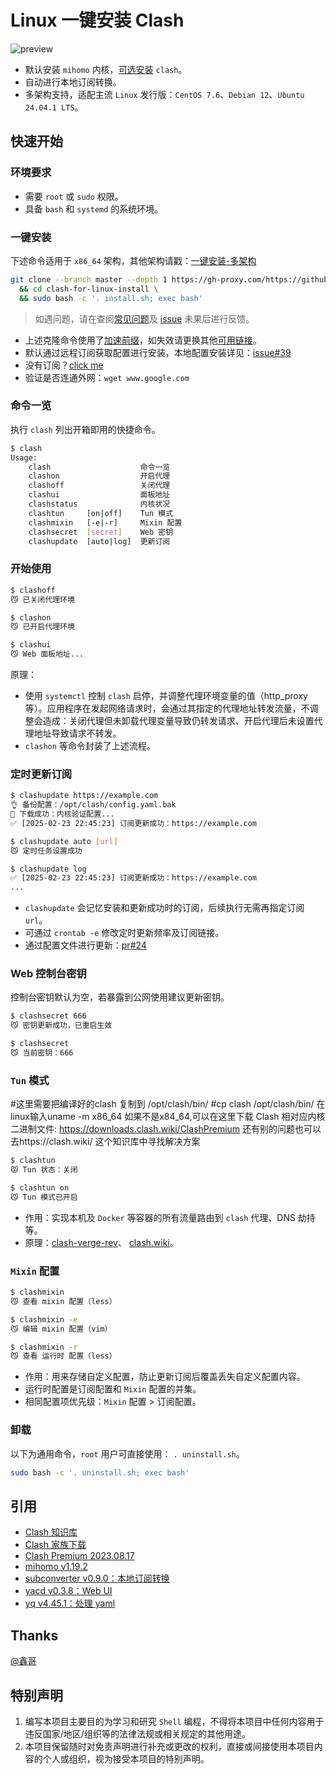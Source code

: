# Linux 一键安装 Clash

![preview](resources/preview.png)

- 默认安装 `mihomo` 内核，[可选安装](https://github.com/nelvko/clash-for-linux-install/wiki/FAQ#%E5%AE%89%E8%A3%85-clash-%E5%86%85%E6%A0%B8) `clash`。
- 自动进行本地订阅转换。
- 多架构支持，适配主流 `Linux` 发行版：`CentOS 7.6`、`Debian 12`、`Ubuntu 24.04.1 LTS`。

## 快速开始

### 环境要求

- 需要 `root` 或 `sudo` 权限。
- 具备 `bash` 和 `systemd` 的系统环境。

### 一键安装

下述命令适用于 `x86_64` 架构，其他架构请戳：[一键安装-多架构](https://github.com/nelvko/clash-for-linux-install/wiki#%E4%B8%80%E9%94%AE%E5%AE%89%E8%A3%85-%E5%A4%9A%E6%9E%B6%E6%9E%84)

```bash
git clone --branch master --depth 1 https://gh-proxy.com/https://github.com/nelvko/clash-for-linux-install.git \
  && cd clash-for-linux-install \
  && sudo bash -c '. install.sh; exec bash'
```

> 如遇问题，请在查阅[常见问题](https://github.com/nelvko/clash-for-linux-install/wiki/FAQ)及 [issue](https://github.com/nelvko/clash-for-linux-install/issues?q=is%3Aissue) 未果后进行反馈。

- 上述克隆命令使用了[加速前缀](https://gh-proxy.com/)，如失效请更换其他[可用链接](https://ghproxy.link/)。
- 默认通过远程订阅获取配置进行安装，本地配置安装详见：[issue#39](https://github.com/nelvko/clash-for-linux-install/issues/39)
- 没有订阅？[click me](https://次元.net/auth/register?code=oUbI)
- 验证是否连通外网：`wget www.google.com`

### 命令一览

执行 `clash` 列出开箱即用的快捷命令。

```bash
$ clash
Usage:
    clash                    命令一览
    clashon                  开启代理
    clashoff                 关闭代理
    clashui                  面板地址
    clashstatus              内核状况
    clashtun     [on|off]    Tun 模式
    clashmixin   [-e|-r]     Mixin 配置
    clashsecret  [secret]    Web 密钥
    clashupdate  [auto|log]  更新订阅
```

### 开始使用

```bash
$ clashoff
😼 已关闭代理环境

$ clashon
😼 已开启代理环境

$ clashui
😼 Web 面板地址...
```

原理：

- 使用 `systemctl` 控制 `clash` 启停，并调整代理环境变量的值（http_proxy 等）。应用程序在发起网络请求时，会通过其指定的代理地址转发流量，不调整会造成：关闭代理但未卸载代理变量导致仍转发请求、开启代理后未设置代理地址导致请求不转发。
- `clashon` 等命令封装了上述流程。

### 定时更新订阅

```bash
$ clashupdate https://example.com
👌 备份配置：/opt/clash/config.yaml.bak
🍃 下载成功：内核验证配置...
✅ [2025-02-23 22:45:23] 订阅更新成功：https://example.com

$ clashupdate auto [url]
😼 定时任务设置成功

$ clashupdate log
✅ [2025-02-23 22:45:23] 订阅更新成功：https://example.com
...
```

- `clashupdate` 会记忆安装和更新成功时的订阅，后续执行无需再指定订阅 `url`。
- 可通过 `crontab -e` 修改定时更新频率及订阅链接。
- 通过配置文件进行更新：[pr#24](https://github.com/nelvko/clash-for-linux-install/pull/24#issuecomment-2565054701)

### Web 控制台密钥

控制台密钥默认为空，若暴露到公网使用建议更新密钥。

```bash
$ clashsecret 666
😼 密钥更新成功，已重启生效

$ clashsecret
😼 当前密钥：666
```

### `Tun` 模式
#这里需要把编译好的clash 复制到 /opt/clash/bin/
#cp clash /opt/clash/bin/
在linux输入uname -m
x86_64
如果不是x84_64,可以在这里下载 Clash 相对应内核二进制文件: https://downloads.clash.wiki/ClashPremium 
还有别的问题也可以去https://clash.wiki/ 这个知识库中寻找解决方案

```bash
$ clashtun
😾 Tun 状态：关闭

$ clashtun on
😼 Tun 模式已开启
```

- 作用：实现本机及 `Docker` 等容器的所有流量路由到 `clash` 代理、DNS 劫持等。
- 原理：[clash-verge-rev](https://www.clashverge.dev/guide/term.html#tun)、 [clash.wiki](https://clash.wiki/premium/tun-device.html)。

### `Mixin` 配置

```bash
$ clashmixin
😼 查看 mixin 配置（less）

$ clashmixin -e
😼 编辑 mixin 配置（vim）

$ clashmixin -r
😼 查看 运行时 配置（less）
```

- 作用：用来存储自定义配置，防止更新订阅后覆盖丢失自定义配置内容。
- 运行时配置是订阅配置和 `Mixin` 配置的并集。
- 相同配置项优先级：`Mixin` 配置 > 订阅配置。

### 卸载

以下为通用命令，`root` 用户可直接使用： `. uninstall.sh`。

```bash
sudo bash -c '. uninstall.sh; exec bash'
```

## 引用

- [Clash 知识库](https://clash.wiki/)
- [Clash 家族下载](https://www.clash.la/releases/)
- [Clash Premium 2023.08.17](https://downloads.clash.wiki/ClashPremium/)
- [mihomo v1.19.2](https://github.com/MetaCubeX/mihomo)
- [subconverter v0.9.0：本地订阅转换](https://github.com/tindy2013/subconverter)
- [yacd v0.3.8：Web UI](https://github.com/haishanh/yacd)
- [yq v4.45.1：处理 yaml](https://github.com/mikefarah/yq)

## Thanks

[@鑫哥](https://github.com/TrackRay)

## 特别声明

1. 编写本项目主要目的为学习和研究 `Shell` 编程，不得将本项目中任何内容用于违反国家/地区/组织等的法律法规或相关规定的其他用途。
2. 本项目保留随时对免责声明进行补充或更改的权利，直接或间接使用本项目内容的个人或组织，视为接受本项目的特别声明。
